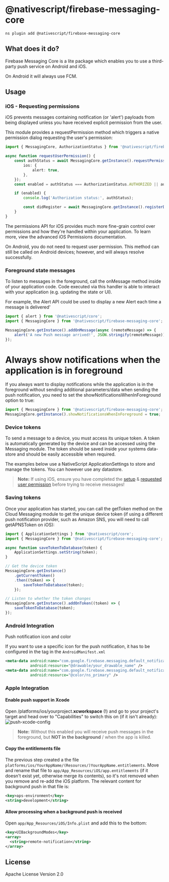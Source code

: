 # @nativescript/firebase-messaging-core

```cli
ns plugin add @nativescript/firebase-messaging-core
```

## What does it do?

Firebase Messaging Core is a lite package which enables you to use a third-party push service on Android and iOS.

On Android it will always use FCM.

## Usage

### iOS - Requesting permissions

iOS prevents messages containing notification (or 'alert') payloads from being displayed unless you have received explicit permission from the user.

This module provides a requestPermission method which triggers a native permission dialog requesting the user's permission:

```ts
import { MessagingCore, AuthorizationStatus } from '@nativescript/firebase-messaging-core';

async function requestUserPermission() {
	const authStatus = await MessagingCore.getInstance().requestPermission({
		ios: {
			alert: true,
		},
	});
	const enabled = authStatus === AuthorizationStatus.AUTHORIZED || authStatus === AuthorizationStatus.PROVISIONAL;

	if (enabled) {
		console.log('Authorization status:', authStatus);

		const didRegister = await MessagingCore.getInstance().registerDeviceForRemoteMessages();
	}
}
```

The permissions API for iOS provides much more fine-grain control over permissions and how they're handled within your application. To learn more, view the advanced iOS Permissions documentation.

On Android, you do not need to request user permission. This method can still be called on Android devices; however, and will always resolve successfully.

### Foreground state messages

To listen to messages in the foreground, call the onMessage method inside of your application code. Code executed via this handler is able to interact with your application (e.g. updating the state or UI).

For example, the Alert API could be used to display a new Alert each time a message is delivered'

```ts
import { alert } from '@nativescript/core';
import { MessagingCore } from '@nativescript/firebase-messaging-core';

MessagingCore.getInstance().addOnMessage(async (remoteMessage) => {
	alert('A new Push message arrived!', JSON.stringify(remoteMessage));
});
```

# Always show notifications when the application is in foreground

If you always want to display notifications while the application is in the foreground without sending additional parameters/data when sending the push notification, you need to set the showNotificationsWhenInForeground option to true:

```ts
import { MessagingCore } from '@nativescript/firebase-messaging-core';
MessagingCore.getInstance().showNotificationsWhenInForeground = true;
```

### Device tokens

To send a message to a device, you must access its unique token. A token is automatically generated by the device and can be accessed using the Messaging module. The token should be saved inside your systems data-store and should be easily accessible when required.

The examples below use a NativeScript ApplicationSettings to store and manage the tokens. You can however use any datastore.

> **Note:** If using iOS, ensure you have completed the [setup](#apple-integration) & [requested user permission](#iOS---Requesting-permissions) before trying to receive messages!

### Saving tokens

Once your application has started, you can call the getToken method on the Cloud Messaging module to get the unique device token (if using a different push notification provider, such as Amazon SNS, you will need to call getAPNSToken on iOS):

```ts
import { ApplicationSettings } from '@nativescript/core';
import { MessagingCore } from '@nativescript/firebase-messaging-core';

async function saveTokenToDatabase(token) {
	ApplicationSettings.setString(token);
}

// Get the device token
MessagingCore.getInstance()
	.getCurrentToken()
	.then((token) => {
		saveTokenToDatabase(token);
	});

// Listen to whether the token changes
MessagingCore.getInstance().addOnToken((token) => {
	saveTokenToDatabase(token);
});
```

### Android Integration

Push notification icon and color

If you want to use a specific icon for the push notification, it has to be configured in the tag in the `AndroidManifest.xml`

```xml
<meta-data android:name="com.google.firebase.messaging.default_notification_icon"
           android:resource="@drawable/your_drawable_name" />
<meta-data android:name="com.google.firebase.messaging.default_notification_color"
           android:resource="@color/ns_primary" />
```

### Apple Integration

#### Enable push support in Xcode

Open /platforms/ios/yourproject.**xcworkspace** (!) and go to your project's target and head over to "Capabilities" to switch this on (if it isn't already):
![push-xcode-config](https://raw.githubusercontent.com/NativeScript/firebase/main/packages/firebase-messaging/assets/images/push-xcode-config.png)

> **Note:** Without this enabled you will receive push messages in the foreground, but **NOT in the background** / when the app is killed.

#### Copy the entitlements file

The previous step created a the file `platforms/ios/YourAppName/(Resources/)YourAppName.entitlements`.
Move and rename that file to `app/App_Resources/iOS/app.entitlements` (if it doesn't exist yet, otherwise merge its contents),
so it's not removed when you remove and re-add the iOS platform. The relevant content for background push in that file is:

```xml
<key>aps-environment</key>
<string>development</string>
```

#### Allow processing when a background push is received

Open `app/App_Resources/iOS/Info.plist` and add this to the bottom:

```xml
<key>UIBackgroundModes</key>
<array>
  <string>remote-notification</string>
</array>
```

## License

Apache License Version 2.0
